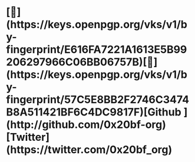 <H1>[🐝](https://keys.openpgp.org/vks/v1/by-fingerprint/E616FA7221A1613E5B99206297966C06BB06757B)[🥕](https://keys.openpgp.org/vks/v1/by-fingerprint/57C5E8BB2F2746C3474B8A511421BF6C4DC9817F)[Github ](http://github.com/0x20bf-org) [Twitter](https://twitter.com/0x20bf_org)